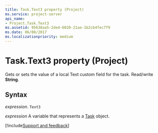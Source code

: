 ```yaml
---
title: Task.Text3 property (Project)
ms.service: project-server
api_name:
- Project.Task.Text3
ms.assetid: 95638aa5-2de4-6020-21ae-1b2cb4fec7f9
ms.date: 06/08/2017
ms.localizationpriority: medium
---
```



# Task.Text3 property (Project)

Gets or sets the value of a local Text custom field for the task. Read/write **String**.


## Syntax

_expression_. `Text3`

_expression_ A variable that represents a [Task](./Project.Task.md) object.

[!include[Support and feedback](~/includes/feedback-boilerplate.md)]